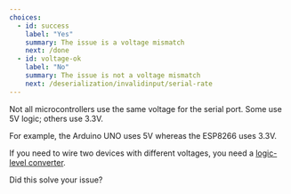 ```yaml
---
choices:
  - id: success
    label: "Yes"
    summary: The issue is a voltage mismatch
    next: /done
  - id: voltage-ok
    label: "No"
    summary: The issue is not a voltage mismatch
    next: /deserialization/invalidinput/serial-rate
---
```


Not all microcontrollers use the same voltage for the serial port.
Some use 5V logic; others use 3.3V.

For example, the Arduino UNO uses 5V whereas the ESP8266 uses 3.3V.

If you need to wire two devices with different voltages, you need a [logic-level converter](https://www.amazon.com/dp/B00NAY2BBY?tag=bblanchon0b-20).

Did this solve your issue?